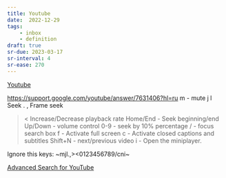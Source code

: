 ```yaml
---
title: Youtube
date:  2022-12-29
tags:
    - inbox
    - definition
draft: true
sr-due: 2023-03-17
sr-interval: 4
sr-ease: 270
---
```


[Youtube](https://www.youtube.com/feed/subscriptions)

https://support.google.com/youtube/answer/7631406?hl=ru
m - mute
j l Seek
. , Frame seek
> < Increase/Decrease playback rate
Home/End - Seek beginning/end
Up/Down - volume control
0-9 - seek by 10% percentage
/ - focus search box
f - Activate full screen
c - Activate closed captions and subtitles
Shift+N - next/previous video
i - Open the miniplayer.

Ignore this keys: ~mjl.,><0123456789/cni~

[Advanced Search for YouTube](https://playlists.at/youtube/search/)
